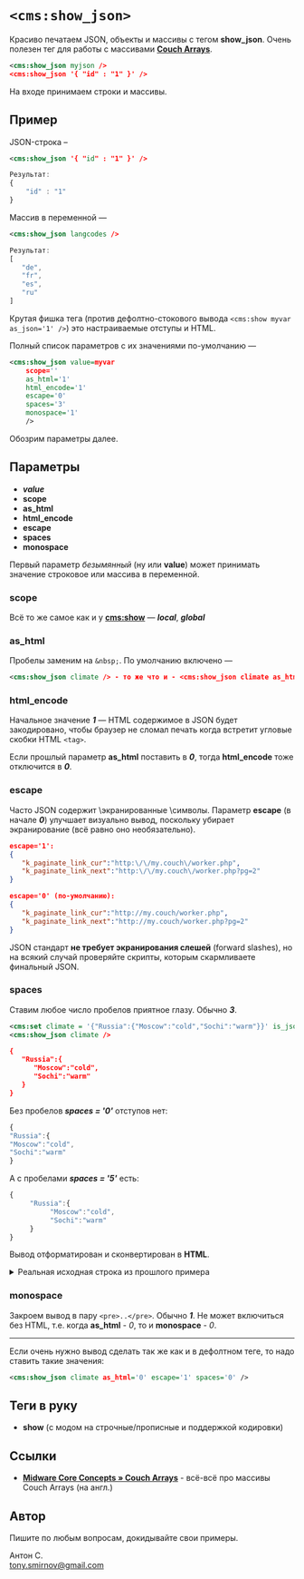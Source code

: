 # `<cms:show_json>`

Красиво печатаем JSON, объекты и массивы с тегом  **show_json**. Очень полезен тег для работы с массивами [**Couch Arrays**](#related-pages).

```xml
<cms:show_json myjson />
<cms:show_json '{ "id" : "1" }' />
```

На входе принимаем строки и массивы.

## Пример

JSON-строка –

```xml
<cms:show_json '{ "id" : "1" }' />
```

```js
Результат:
{
    "id" : "1"
}
```

Массив в переменной —

```xml
<cms:show_json langcodes />
```

```js
Результат:
[
   "de",
   "fr",
   "es",
   "ru"
]
```

Крутая фишка тега (против дефолтно-стокового вывода `<cms:show myvar as_json='1' />`) это настраиваемые отступы и HTML.

Полный список параметров с их значениями по-умолчанию —

```xml
<cms:show_json value=myvar
    scope=''
    as_html='1'
    html_encode='1'
    escape='0'
    spaces='3'
    monospace='1'
    />
```

Обозрим параметры далее.

## Параметры

* ***value***
* **scope**
* **as_html**
* **html_encode**
* **escape**
* **spaces**
* **monospace**

Первый параметр *безымянный* (ну или __value__) может принимать значение строковое или массива в переменной.

### scope

Всё то же самое как и у [**cms:show**](#related-tags) — ***local***, ***global***

### as_html

Пробелы заменим на `&nbsp;`. По умолчанию включено —

```xml
<cms:show_json climate /> - то же что и - <cms:show_json climate as_html='1' />
```

### html_encode

Начальное значение ***1*** — HTML содержимое в JSON будет закодировано, чтобы браузер не сломал печать когда встретит угловые скобки HTML `<tag>`.

Если прошлый параметр **as_html** поставить в ***0***, тогда **html_encode** тоже отключится в ***0***.

### escape

Часто JSON содержит \\экранированные \\символы. Параметр **escape** (в начале ***0***) улучшает визуально вывод, поскольку убирает экранирование (всё равно оно необязательно).

```json
escape='1':
{
   "k_paginate_link_cur":"http:\/\/my.couch\/worker.php",
   "k_paginate_link_next":"http:\/\/my.couch\/worker.php?pg=2"
}
```

```json
escape='0' (по-умолчанию):
{
   "k_paginate_link_cur":"http://my.couch/worker.php",
   "k_paginate_link_next":"http://my.couch/worker.php?pg=2"
}
```

JSON стандарт **не требует экранирования слешей** (forward slashes), но на всякий случай проверяйте скрипты, которым скармливаете финальный JSON.

### spaces

Ставим любое число пробелов приятное глазу. Обычно ***3***.

```xml
<cms:set climate = '{"Russia":{"Moscow":"cold","Sochi":"warm"}}' is_json='1' />
<cms:show_json climate />

{
   "Russia":{
      "Moscow":"cold",
      "Sochi":"warm"
   }
}
```

Без пробелов ***spaces = '0'*** отступов нет:

```js
{
"Russia":{
"Moscow":"cold",
"Sochi":"warm"
}
```

А с пробелами ***spaces = '5'*** есть:

```js
{
     "Russia":{
          "Moscow":"cold",
          "Sochi":"warm"
     }
}
```

Вывод отформатирован и сконвертирован в **HTML**.

<details><summary>Реальная исходная строка из прошлого примера</summary>

```html
{<br>&nbsp;&nbsp;&nbsp;&nbsp;&nbsp;&quot;Russia&quot;:{<br>&nbsp;&nbsp;&nbsp;&nbsp;&nbsp;&nbsp;&nbsp;&nbsp;&nbsp;&nbsp;&quot;Moscow&quot;:&quot;cold&quot;,<br>&nbsp;&nbsp;&nbsp;&nbsp;&nbsp;&nbsp;&nbsp;&nbsp;&nbsp;&nbsp;&quot;Sochi&quot;:&quot;warm&quot;<br>&nbsp;&nbsp;&nbsp;&nbsp;&nbsp;}<br>}
```
</details>

### monospace

Закроем вывод в пару `<pre>..</pre>`. Обычно ***1***. Не может включиться без HTML, т.е. когда **as_html** - *0*, то и **monospace** - *0*.

---

Если очень нужно вывод сделать так же как и в дефолтном теге, то надо ставить такие значения:

```xml
<cms:show_json climate as_html='0' escape='1' spaces='0' />
```

## Теги в руку

* **show** (с модом на строчные/прописные и поддержкой кодировки)

## Ссылки

* [**Midware Core Concepts » Couch Arrays**](https://github.com/trendoman/Midware/tree/main/concepts/Arrays) - всё-всё про массивы Couch Arrays (на англ.)

## Автор

Пишите по любым вопросам, докидывайте свои примеры.

Антон С.\
tony.smirnov@gmail.com
